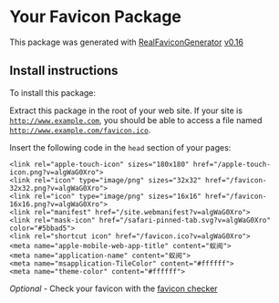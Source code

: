 # Your Favicon Package

This package was generated with [RealFaviconGenerator](https://realfavicongenerator.net/) [v0.16](https://realfavicongenerator.net/change_log#v0.16)

## Install instructions

To install this package:

Extract this package in the root of your web site. If your site is <code>http://www.example.com</code>, you should be able to access a file named <code>http://www.example.com/favicon.ico</code>.

Insert the following code in the `head` section of your pages:

    <link rel="apple-touch-icon" sizes="180x180" href="/apple-touch-icon.png?v=algWaG0Xro">
    <link rel="icon" type="image/png" sizes="32x32" href="/favicon-32x32.png?v=algWaG0Xro">
    <link rel="icon" type="image/png" sizes="16x16" href="/favicon-16x16.png?v=algWaG0Xro">
    <link rel="manifest" href="/site.webmanifest?v=algWaG0Xro">
    <link rel="mask-icon" href="/safari-pinned-tab.svg?v=algWaG0Xro" color="#5bbad5">
    <link rel="shortcut icon" href="/favicon.ico?v=algWaG0Xro">
    <meta name="apple-mobile-web-app-title" content="蚁阅">
    <meta name="application-name" content="蚁阅">
    <meta name="msapplication-TileColor" content="#ffffff">
    <meta name="theme-color" content="#ffffff">

*Optional* - Check your favicon with the [favicon checker](https://realfavicongenerator.net/favicon_checker)
